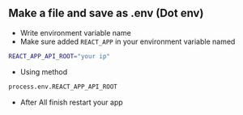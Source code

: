 ## Make a file and save as .env (Dot env)

- Write environment variable name
- Make sure added `REACT_APP` in your environment variable named

```sh
REACT_APP_API_ROOT="your ip"
```

- Using method

```sh
process.env.REACT_APP_API_ROOT
```
- After All finish restart your app
